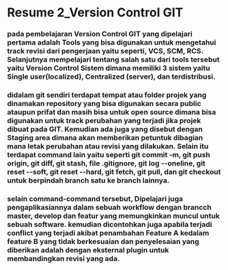 # Resume 2_Version Control GIT

### pada pembelajaran Version Control GIT yang dipelajari pertama adalah Tools yang bisa digunakan untuk mengetahui track revisi dari pengerjaan yaitu seperti, VCS, SCM, RCS. Selanjutnya mempelajari tentang salah satu dari tools tersebut yaitu Version Control Sistem  dimana memiliki 3 sistem yaitu Single user(localized), Centralized (server), dan terdistribusi.

### didalam git sendiri terdapat tempat atau folder projek yang dinamakan repository yang bisa digunakan secara public ataupun prifat dan masih bisa untuk open source dimana bisa digunakan untuk track perubahan yang terjadi jika projek dibuat  pada GIT. Kemudian ada juga yang disebut dengan Staging area dimana akan memberikan petuntuk dibagian mana letak perubahan atau revisi yang dilakukan. Selain itu terdapat command lain yaitu seperti git commit -m, git push origin, git diff, git stash, file .gitignore, git log --oneline, git reset --soft, git reset --hard, git fetch, git pull, dan git checkout untuk berpindah branch satu ke branch lainnya.

### selain command-command tersebut, Dipelajari juga pengaplikasiannya dalam sebuah workflow dengan brancch master, develop dan featur yang memungkinkan muncul untuk sebuah software. kemudian dicontohkan juga apabila terjadi conflict yang terjadi akibat penambahan Feature A kedalam feature B yang tidak berkesuaian dan penyelesaian yang diberikan adalah dengan eksternal plugin untuk membandingkan revisi yang ada.
